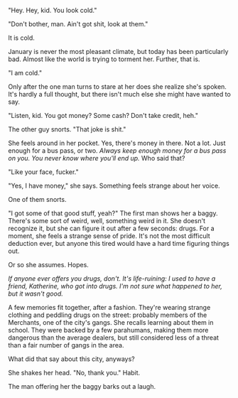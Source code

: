 "Hey. Hey, kid. You look cold."

"Don't bother, man. Ain't got shit, look at them."

It is cold. 

January is never the most pleasant climate, but today has been particularly bad. Almost like the world is trying to torment her. Further, that is.

"I am cold."

Only after the one man turns to stare at her does she realize she's spoken. It's hardly a full thought, but there isn't much else she might have wanted to say. 

"Listen, kid. You got money? Some cash? Don't take credit, heh."

The other guy snorts. "That joke is shit."

She feels around in her pocket. Yes, there's money in there. Not a lot. Just enough for a bus pass, or two. *Always keep enough money for a bus pass on you. You never know where you'll end up.* Who said that?

"Like your face, fucker."

"Yes, I have money," she says. Something feels strange about her voice. 

One of them snorts. 

"I got some of that good stuff, yeah?" The first man shows her a baggy. There's some sort of weird, well, something weird in it. She doesn't recognize it, but she can figure it out after a few seconds: drugs. For a moment, she feels a strange sense of pride. It's not the most difficult deduction ever, but anyone this tired would have a hard time figuring things out.

Or so she assumes. Hopes.

*If anyone ever offers you drugs, don't.* *It's life-ruining: I used to have a friend, Katherine, who got into drugs. I'm not sure what happened to her, but it wasn't good.*

A few memories fit together, after a fashion. They're wearing strange clothing and peddling drugs on the street: probably members of the Merchants, one of the city's gangs. She recalls learning about them in school. They were backed by a few parahumans, making them more dangerous than the average dealers, but still considered less of a threat than a fair number of gangs in the area.

What did that say about this city, anyways?

She shakes her head. "No, thank you." Habit.

The man offering her the baggy barks out a laugh. 
